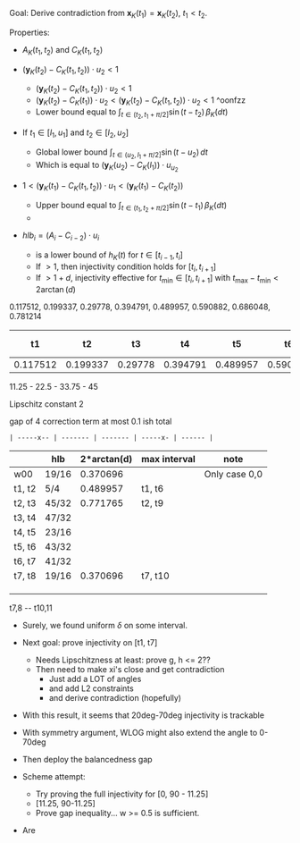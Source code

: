 Goal: Derive contradiction from $\mathbf{x}_K(t_1) = \mathbf{x}_K(t_2)$, $t_1 < t_2$.

Properties:

- $A_K(t_1, t_2)$ and $C_K(t_1, t_2)$
- $\left( \mathbf{y}_K(t_2) - C_K(t_1, t_2) \right) \cdot u_2 < 1$
	- $\left( \mathbf{y}_K(t_2) - C_K(t_1, t_2) \right) \cdot u_2 < 1$
	- $\left( \mathbf{y}_K(t_2) - C_K(t_1) \right) \cdot u_2 < \left( \mathbf{y}_K(t_2) - C_K(t_1, t_2) \right) \cdot u_2 < 1$ ^oonfzz
	- Lower bound equal to $\int_{t \in (t_2, t_1 + \pi/2]} \sin(t - t_2) \, \beta_K(dt)$
- If $t_1 \in [l_1, u_1]$ and $t_2 \in [l_2, u_2]$
	- Global lower bound $\int_{t \in (u_2, l_1 + \pi/2]} \sin(t - u_2) \, dt$
	- Which is equal to $(\mathbf{y}_K(u_2) - C_K(l_1)) \cdot u_{u_2}$ 
- $1 < \left( \mathbf{y}_K(t_1) - C_K(t_1, t_2) \right) \cdot u_{1} < \left( \mathbf{y}_K(t_1) - C_K(t_2) \right)$
	- Upper bound equal to $\int_{t \in (t_1, t_2 + \pi/2]} \sin(t - t_1) \, \beta_K(dt)$
	- 

- $hlb_i = (A_i - C_{i-2}) \cdot u_{i}$
	- is a lower bound of $h_K(t)$ for $t \in [t_{i-1}, t_{i}]$
	- If $> 1$, then injectivity condition holds for $[t_i, t_{i+1}]$
	- If $> 1 + d$, injectivity effective for $t_{\min} \in [t_i, t_{i+1}]$ with $t_{\max} - t_{\min} <2\arctan(d)$


0.117512, 0.199337, 0.29778, 0.394791, 0.489957, 0.590882, 0.686048, 0.781214

| t1       | t2       | t3      | t4       | t5       | t6       | t7       | t8 (45deg) |
| -------- | -------- | ------- | -------- | -------- | -------- | -------- | ---------- |
| 0.117512 | 0.199337 | 0.29778 | 0.394791 | 0.489957 | 0.590882 | 0.686048 | 0.781214   |
11.25 - 22.5 - 33.75 - 45

Lipschitz constant 2

gap of 4
correction term at most 0.1 ish total



```
| -----x-- | ------- | ------- | -----x- | ------ |
```


|        | hlb   | 2\*arctan(d) | max interval | note          |
| ------ | ----- | ------------ | ------------ | ------------- |
| w00    | 19/16 | 0.370696     |              | Only case 0,0 |
| t1, t2 | 5/4   | 0.489957     | t1, t6       |               |
| t2, t3 | 45/32 | 0.771765     | t2, t9       |               |
| t3, t4 | 47/32 |              |              |               |
| t4, t5 | 23/16 |              |              |               |
| t5, t6 | 43/32 |              |              |               |
| t6, t7 | 41/32 |              |              |               |
| t7, t8 | 19/16 | 0.370696     | t7, t10      |               |
|        |       |              |              |               |
|        |       |              |              |               |
|        |       |              |              |               |

t7,8 -- t10,11



- Surely, we found uniform $\delta$ on some interval.
- Next goal: prove injectivity on [t1, t7]
	- Needs Lipschitzness at least: prove g, h <= 2??
	- Then need to make xi's close and get contradiction
		- Just add a LOT of angles
		- and add L2 constraints
		- and derive contradiction (hopefully)

- With this result, it seems that 20deg-70deg injectivity is trackable
- With symmetry argument, WLOG might also extend the angle to 0-70deg
- Then deploy the balancedness gap



- Scheme attempt:
	- Try proving the full injectivity for [0, 90 - 11.25]
	- [11.25, 90-11.25]
	- Prove gap inequality... w >= 0.5 is sufficient.

- Are